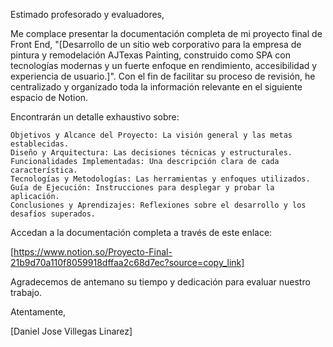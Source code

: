 Estimado profesorado y evaluadores,

Me complace presentar la documentación completa de mi proyecto final de Front End, "[Desarrollo de un sitio web corporativo para la empresa de pintura y remodelación AJTexas Painting, construido como SPA con tecnologías modernas y un fuerte enfoque en rendimiento, accesibilidad y experiencia de usuario.]". Con el fin de facilitar su proceso de revisión, he centralizado y organizado toda la información relevante en el siguiente espacio de Notion.

Encontrarán un detalle exhaustivo sobre:

    Objetivos y Alcance del Proyecto: La visión general y las metas establecidas.
    Diseño y Arquitectura: Las decisiones técnicas y estructurales.
    Funcionalidades Implementadas: Una descripción clara de cada característica.
    Tecnologías y Metodologías: Las herramientas y enfoques utilizados.
    Guía de Ejecución: Instrucciones para desplegar y probar la aplicación.
    Conclusiones y Aprendizajes: Reflexiones sobre el desarrollo y los desafíos superados.

Accedan a la documentación completa a través de este enlace:

[https://www.notion.so/Proyecto-Final-21b9d70a110f8059918dffaa2c68d7ec?source=copy_link]

Agradecemos de antemano su tiempo y dedicación para evaluar nuestro trabajo.

Atentamente,

[Daniel Jose Villegas Linarez]